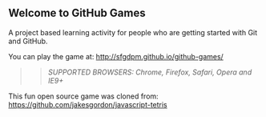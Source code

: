 ## Welcome to GitHub Games

A project based learning activity for people who are getting started with Git and GitHub.

You can play the game at: http://sfgdpm.github.io/github-games/

>> _*SUPPORTED BROWSERS*: Chrome, Firefox, Safari, Opera and IE9+_

This fun open source game was cloned from: https://github.com/jakesgordon/javascript-tetris
